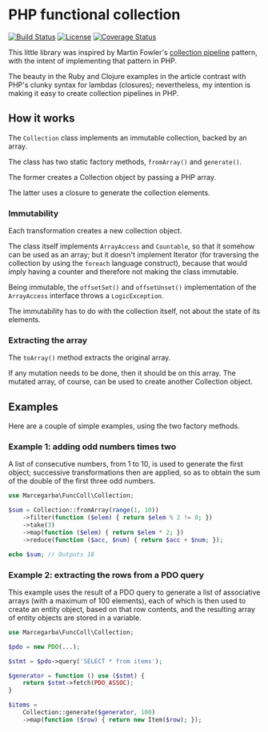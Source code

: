 # PHP functional collection
[![Build Status](https://secure.travis-ci.org/marcegarba/funccoll.png?branch=master)](https://travis-ci.org/marcegarba/funccoll)
[![License](https://poser.pugx.org/marcegarba/funccoll/license.svg)](https://packagist.org/packages/marcegarba/funccoll)
[![Coverage Status](https://coveralls.io/repos/marcegarba/funccoll/badge.png)](https://coveralls.io/r/marcegarba/funccoll)

This little library was inspired by Martin Fowler's [collection pipeline](http://martinfowler.com/articles/collection-pipeline/) pattern,
with the intent of implementing that pattern in PHP.

The beauty in the Ruby and Clojure examples in the article contrast with PHP's clunky syntax for lambdas (closures); nevertheless, my intention is making it easy to
create collection pipelines in PHP.

## How it works

The ```Collection``` class implements an immutable collection, backed by an array.

The class has two static factory methods, ```fromArray()``` and ```generate()```.

The former creates a Collection object by passing a PHP array.

The latter uses a closure to generate the collection elements.

### Immutability

Each transformation creates a new collection object.

The class itself implements ```ArrayAccess``` and ```Countable```, so that it somehow
can be used as an array; but it doesn't implement Iterator (for traversing the collection
by using the `foreach` language construct), because that would imply having a counter
and therefore not making the class immutable.

Being immutable, the ```offsetSet()``` and ```offsetUnset()``` implementation of the
```ArrayAccess``` interface throws a ```LogicException```.

The immutability has to do with the collection itself, not about the state of its elements.

### Extracting the array

The ```toArray()``` method extracts the original array.

If any mutation needs to be done, then it should be on this array. The mutated array,
of course, can be used to create another Collection object.

## Examples

Here are a couple of simple examples, using the two factory methods.

### Example 1: adding odd numbers times two

A list of consecutive numbers, from 1 to 10, is used to generate the first object;
successive transformations then are applied, so as to obtain the sum of the double
of the first three odd numbers.

```php
use Marcegarba\FuncColl\Collection;

$sum = Collection::fromArray(range(1, 10))
    ->filter(function ($elem) { return $elem % 2 != 0; })
    ->take(3)
    ->map(function ($elem) { return $elem * 2; })
    ->reduce(function ($acc, $num) { return $acc + $num; });

echo $sum; // Outputs 18
```

### Example 2: extracting the rows from a PDO query

This example uses the result of a PDO query to generate a list of associative
arrays (with a maximum of 100 elements), each of which is then used to create an
entity object, based on that row contents, and the resulting array of
entity objects are stored in a variable.

```php
use Marcegarba\FuncColl\Collection;

$pdo = new PDO(...);

$stmt = $pdo->query('SELECT * from items');

$generator = function () use ($stmt) {
    return $stmt->fetch(PDO_ASSOC);
}

$items =
    Collection::generate($generator, 100)
    ->map(function ($row) { return new Item($row); });

```
